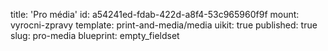 title: 'Pro média'
id: a54241ed-fdab-422d-a8f4-53c965960f9f
mount: vyrocni-zpravy
template: print-and-media/media
uikit: true
published: true
slug: pro-media
blueprint: empty_fieldset
